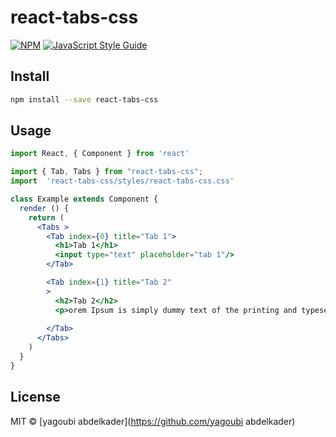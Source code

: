 # react-tabs-css

> 

[![NPM](https://img.shields.io/npm/v/react-tabs-css.svg)](https://www.npmjs.com/package/react-tabs-css) [![JavaScript Style Guide](https://img.shields.io/badge/code_style-standard-brightgreen.svg)](https://standardjs.com)

## Install

```bash
npm install --save react-tabs-css
```

## Usage

```jsx
import React, { Component } from 'react'

import { Tab, Tabs } from "react-tabs-css";
import  'react-tabs-css/styles/react-tabs-css.css'

class Example extends Component {
  render () {
    return (
      <Tabs >
        <Tab index={0} title="Tab 1">
          <h1>Tab 1</h1>
          <input type="text" placeholder="tab 1"/>
        </Tab>

        <Tab index={1} title="Tab 2" 
        >
          <h2>Tab 2</h2>
          <p>orem Ipsum is simply dummy text of the printing and typesetting industry. Lorem Ipsum has been the industry's standard dummy text ever since the 1500s,</p>
         
        </Tab>
      </Tabs>
    )
  }
}
```

## License

MIT © [yagoubi abdelkader](https://github.com/yagoubi abdelkader)
